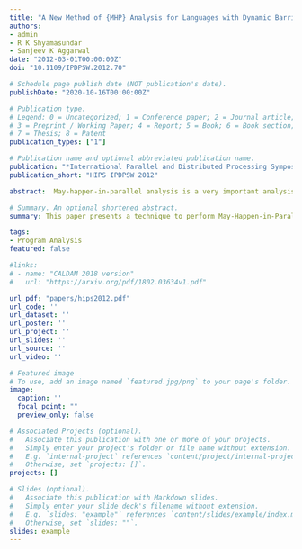 ```yaml
---
title: "A New Method of {MHP} Analysis for Languages with Dynamic Barriers"
authors:
- admin
- R K Shyamasundar
- Sanjeev K Aggarwal
date: "2012-03-01T00:00:00Z"
doi: "10.1109/IPDPSW.2012.70"

# Schedule page publish date (NOT publication's date).
publishDate: "2020-10-16T00:00:00Z"

# Publication type.
# Legend: 0 = Uncategorized; 1 = Conference paper; 2 = Journal article;
# 3 = Preprint / Working Paper; 4 = Report; 5 = Book; 6 = Book section;
# 7 = Thesis; 8 = Patent
publication_types: ["1"]

# Publication name and optional abbreviated publication name.
publication: "*International Parallel and Distributed Processing Symposium Workshops*"
publication_short: "HIPS IPDPSW 2012"

abstract:  May-happen-in-parallel analysis is a very important analysis which enables several optimizations in parallel programs. Most of the work on MHP analysis has used forward flow analysis to compute \"parallel(n)\" -- set of nodes which may execute in parallel to a given node \"n\" -- including those approaches that addressed the issue for dynamic barrier languages. We propose a new approach to MHP analysis called "Phase Interval Analysis" (PIA) which computes phase intervals, corresponding to dynamic barriers, in which a statement may execute. PIA enables us to infer an order between two statements whenever it can establish that they can not execute in parallel. Because the ordering relation is transitive, we may also be able to infer indirect synchronization happening between two statements, even when they do not share a barrier. To the best of our knowledge, the issue of indirect synchronization has not been addressed prior to this work. We also compute condition functions under which different instances of the same statement may not execute in parallel, when the statements are nested within loops.

# Summary. An optional shortened abstract.
summary: This paper presents a technique to perform May-Happen-in-Parallel analysis for languages with Dynamic Barriers.

tags:
- Program Analysis
featured: false

#links:
# - name: "CALDAM 2018 version"
#   url: "https://arxiv.org/pdf/1802.03634v1.pdf"

url_pdf: "papers/hips2012.pdf"
url_code: ''
url_dataset: ''
url_poster: ''
url_project: ''
url_slides: ''
url_source: ''
url_video: ''

# Featured image
# To use, add an image named `featured.jpg/png` to your page's folder. 
image:
  caption: ''
  focal_point: ""
  preview_only: false

# Associated Projects (optional).
#   Associate this publication with one or more of your projects.
#   Simply enter your project's folder or file name without extension.
#   E.g. `internal-project` references `content/project/internal-project/index.md`.
#   Otherwise, set `projects: []`.
projects: []

# Slides (optional).
#   Associate this publication with Markdown slides.
#   Simply enter your slide deck's filename without extension.
#   E.g. `slides: "example"` references `content/slides/example/index.md`.
#   Otherwise, set `slides: ""`.
slides: example
---
```


